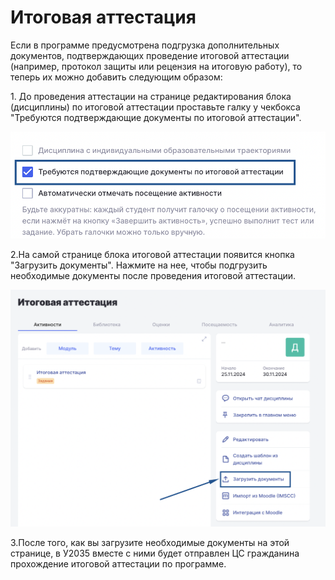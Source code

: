 # Итоговая аттестация

Если в программе предусмотрена подгрузка дополнительных документов, подтверждающих проведение итоговой аттестации (например, протокол защиты или рецензия на итоговую работу), то теперь их можно добавить следующим образом:

1\. До проведения аттестации на странице редактирования блока (дисциплины) по итоговой аттестации проставьте галку у чекбокса "Требуются подтверждающие документы по итоговой аттестации".

![](<../.gitbook/assets/image (71).png>)

2.На самой странице блока итоговой аттестации появится кнопка "Загрузить документы". Нажмите на нее, чтобы подгрузить необходимые документы после проведения итоговой аттестации.

![](<../.gitbook/assets/image (72).png>)

3.После того, как вы загрузите необходимые документы на этой странице, в У2035 вместе с ними будет отправлен ЦС гражданина прохождение итоговой аттестации по программе.
